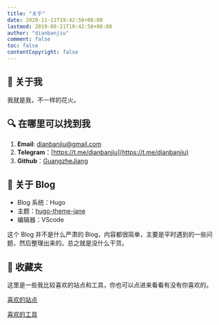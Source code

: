 ```yaml
---
title: "关于"
date: 2020-11-11T19:42:58+08:00
lastmod: 2019-08-21T19:42:58+08:00
author: "dianbanjiu"
comment: false
toc: false
contentCopyright: false
---
```


## 🌝 关于我
我就是我，不一样的花火。  

## 🔍 在哪里可以找到我
1. **Email**: dianbanjiu@gmail.com  
2. **Telegram**：[https://t.me/dianbanjiu](https://t.me/dianbanjiu)  
3. **Github**：[GuangzheJiang](https://github.com/GuangzheJiang)  


## 🌚 关于 Blog
- Blog 系统：Hugo  
- 主题：[hugo-theme-jane](https://github.com/xianmin/hugo-theme-jane)  
- 编辑器：VScode  

这个 Blog 并不是什么严肃的 Blog，内容都很简单，主要是平时遇到的一些问题，然后整理出来的。总之就是没什么干货。  

## 🤩 收藏夹
这里是一些我比较喜欢的站点和工具，你也可以点进来看看有没有你喜欢的。  

[喜欢的站点](https://www.dianbanjiu.com/favorite/websites)  

[喜欢的工具](https://www.dianbanjiu.com/favorite/tools)  
